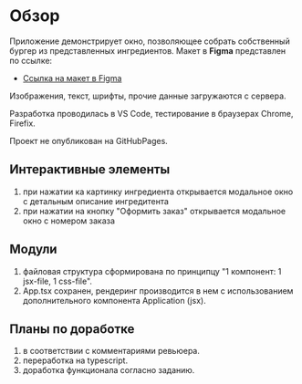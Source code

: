 # Обзор

Приложение демонстрирует окно, позволяющее собрать собственный бургер из представленных ингредиентов.
Макет в **Figma** представлен по ссылке:

* [Ссылка на макет в Figma](https://www.figma.com/file/tLatiSwpQmOsE3nSReMmqN/React_Bootcamp_%D0%9F%D1%80%D0%BE%D0%B5%D0%BA%D1%82%D0%BD%D1%8B%D0%B5-%D0%B7%D0%B0%D0%B4%D0%B0%D1%87%D0%B8_external_link?t=kY73S4LuaGWkaIHT-0)

Изображения, текст, шрифты, прочие данные загружаются с сервера.

Разработка проводилась в VS Code, тестирование в браузерах Chrome, Firefix.

Проект не опубликован на GitHubPages.

## Интерактивные элементы

1. при нажатии ка картинку ингредиента открывается модальное окно с детальным описание ингредитента
2. при нажатии на кнопку "Оформить заказ" открывается модальное окно с номером заказа

## Модули

1. файловая структура сформирована по принципцу "1 компонент: 1 jsx-file, 1 css-file".
2. App.tsx сохранен, рендеринг производится в нем с использованием дополнительного компонента Application (jsx).

## Планы по доработке

1. в соответствии с комментариями ревьюера.
2. переработка на typescript.
3. доработка функционала согласно заданию.
